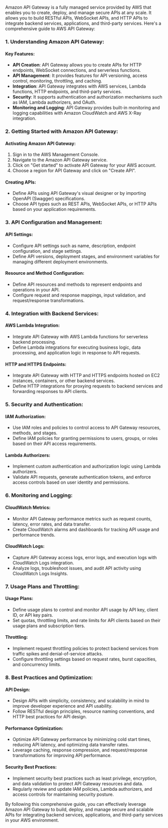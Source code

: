 Amazon API Gateway is a fully managed service provided by AWS that enables you to create, deploy, and manage secure APIs at any scale. It allows you to build RESTful APIs, WebSocket APIs, and HTTP APIs to integrate backend services, applications, and third-party services. Here's a comprehensive guide to AWS API Gateway:

### 1. Understanding Amazon API Gateway:

#### Key Features:
- **API Creation**: API Gateway allows you to create APIs for HTTP endpoints, WebSocket connections, and serverless functions.
- **API Management**: It provides features for API versioning, access control, monitoring, throttling, and caching.
- **Integration**: API Gateway integrates with AWS services, Lambda functions, HTTP endpoints, and third-party services.
- **Security**: It supports authentication and authorization mechanisms such as IAM, Lambda authorizers, and OAuth.
- **Monitoring and Logging**: API Gateway provides built-in monitoring and logging capabilities with Amazon CloudWatch and AWS X-Ray integration.

### 2. Getting Started with Amazon API Gateway:

#### Activating Amazon API Gateway:
1. Sign in to the AWS Management Console.
2. Navigate to the Amazon API Gateway service.
3. Click on "Get started" to activate API Gateway for your AWS account.
4. Choose a region for API Gateway and click on "Create API".

#### Creating APIs:
- Define APIs using API Gateway's visual designer or by importing OpenAPI (Swagger) specifications.
- Choose API types such as REST APIs, WebSocket APIs, or HTTP APIs based on your application requirements.

### 3. API Configuration and Management:

#### API Settings:
- Configure API settings such as name, description, endpoint configuration, and stage settings.
- Define API versions, deployment stages, and environment variables for managing different deployment environments.

#### Resource and Method Configuration:
- Define API resources and methods to represent endpoints and operations in your API.
- Configure request and response mappings, input validation, and request/response transformations.

### 4. Integration with Backend Services:

#### AWS Lambda Integration:
- Integrate API Gateway with AWS Lambda functions for serverless backend processing.
- Define Lambda integrations for executing business logic, data processing, and application logic in response to API requests.

#### HTTP and HTTPS Endpoints:
- Integrate API Gateway with HTTP and HTTPS endpoints hosted on EC2 instances, containers, or other backend services.
- Define HTTP integrations for proxying requests to backend services and forwarding responses to API clients.

### 5. Security and Authentication:

#### IAM Authorization:
- Use IAM roles and policies to control access to API Gateway resources, methods, and stages.
- Define IAM policies for granting permissions to users, groups, or roles based on their API access requirements.

#### Lambda Authorizers:
- Implement custom authentication and authorization logic using Lambda authorizers.
- Validate API requests, generate authentication tokens, and enforce access controls based on user identity and permissions.

### 6. Monitoring and Logging:

#### CloudWatch Metrics:
- Monitor API Gateway performance metrics such as request counts, latency, error rates, and data transfer.
- Create CloudWatch alarms and dashboards for tracking API usage and performance trends.

#### CloudWatch Logs:
- Capture API Gateway access logs, error logs, and execution logs with CloudWatch Logs integration.
- Analyze logs, troubleshoot issues, and audit API activity using CloudWatch Logs Insights.

### 7. Usage Plans and Throttling:

#### Usage Plans:
- Define usage plans to control and monitor API usage by API key, client ID, or API key pairs.
- Set quotas, throttling limits, and rate limits for API clients based on their usage plans and subscription tiers.

#### Throttling:
- Implement request throttling policies to protect backend services from traffic spikes and denial-of-service attacks.
- Configure throttling settings based on request rates, burst capacities, and concurrency limits.

### 8. Best Practices and Optimization:

#### API Design:
- Design APIs with simplicity, consistency, and scalability in mind to improve developer experience and API usability.
- Follow RESTful design principles, resource naming conventions, and HTTP best practices for API design.

#### Performance Optimization:
- Optimize API Gateway performance by minimizing cold start times, reducing API latency, and optimizing data transfer rates.
- Leverage caching, response compression, and request/response transformations for improving API performance.

#### Security Best Practices:
- Implement security best practices such as least privilege, encryption, and data validation to protect API Gateway resources and data.
- Regularly review and update IAM policies, Lambda authorizers, and access controls for maintaining security posture.

By following this comprehensive guide, you can effectively leverage Amazon API Gateway to build, deploy, and manage secure and scalable APIs for integrating backend services, applications, and third-party services in your AWS environment.